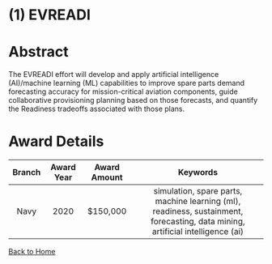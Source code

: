 
(1) EVREADI
===========

# Abstract


The EVREADI effort will develop and apply artificial intelligence (AI)/machine learning (ML) capabilities to improve spare parts demand forecasting accuracy for mission-critical aviation components, guide collaborative provisioning planning based on those forecasts, and quantify the Readiness tradeoffs associated with those plans.  

# Award Details

|Branch|Award Year|Award Amount|Keywords|
| :---: | :---: | :---: | :---: |
|Navy|2020|$150,000|simulation, spare parts, machine learning (ml), readiness, sustainment, forecasting, data mining, artificial intelligence (ai)|
  
  


[Back to Home](https://github.com/chrischow/dod_sbir_awards/Reports/JH/#2101)